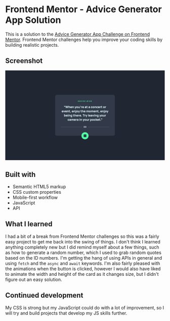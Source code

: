# Frontend Mentor - Advice Generator App Solution

This is a solution to the [Advice Generator App Challenge on Frontend Mentor](https://www.frontendmentor.io/challenges/advice-generator-app-QdUG-13db). Frontend Mentor challenges help you improve your coding skills by building realistic projects.

## Screenshot

![](screenshot.png)

## Built with

- Semantic HTML5 markup
- CSS custom properties
- Mobile-first workflow
- JavaScript
- API

## What I learned

I had a bit of a break from Frontend Mentor challenges so this was a fairly easy project to get me back into the swing of things. I don't think I learned anything completely new but I did remind myself about a few things, such as how to generate a random number, which I used to grab random quotes based on the ID numbers. I'm getting the hang of using APIs in general and using `fetch` and the `async` and `await` keywords. I'm also fairly pleased with the animations when the button is clicked, however I would also have liked to animate the width and height of the card as it changes size, but I didn't figure out an easy solution.

## Continued development

My CSS is strong but my JavaScript could do with a lot of improvement, so I will try and build projects that develop my JS skills further.